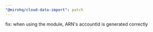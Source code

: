 ```yaml
---
"@mirohq/cloud-data-import": patch
---
```


fix: when using the module, ARN's accountId is generated correctly
